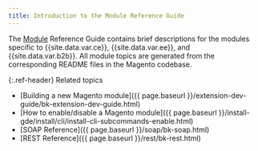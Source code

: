 ```yaml
---
title: Introduction to the Module Reference Guide
---
```


The [Module](https://glossary.magento.com/module) Reference Guide contains brief descriptions for the modules specific to {{site.data.var.ce}}, {{site.data.var.ee}}, and {{site.data.var.b2b}}. All module topics are generated from the corresponding README files in the Magento codebase.

{:.ref-header}
Related topics

-  [Building a new Magento module]({{ page.baseurl }}/extension-dev-guide/bk-extension-dev-guide.html)
-  [How to enable/disable a Magento module]({{ page.baseurl }}/install-gde/install/cli/install-cli-subcommands-enable.html)
-  [SOAP Reference]({{ page.baseurl }}/soap/bk-soap.html)
-  [REST Reference]({{ page.baseurl }}/rest/bk-rest.html)